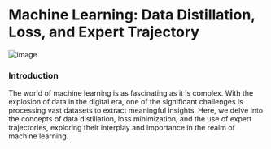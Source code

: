 # Machine Learning: Data Distillation, Loss, and Expert Trajectory

![image](https://github.com/EricFeng20001120/DataDistillationMHIST/assets/55144601/7ce9628c-ee3c-4167-a375-d3f5cc7c542b)

### Introduction
The world of machine learning is as fascinating as it is complex. With the explosion of data in the digital era, one of the significant challenges is processing vast datasets to extract meaningful insights. Here, we delve into the concepts of data distillation, loss minimization, and the use of expert trajectories, exploring their interplay and importance in the realm of machine learning.
